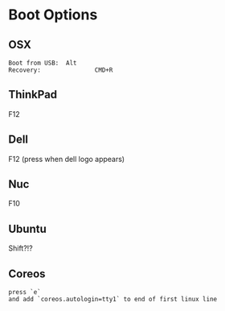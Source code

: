 # Boot Options

## OSX

	Boot from USB:	Alt
	Recovery:				CMD+R

## ThinkPad

F12

## Dell

F12 (press when dell logo appears)

## Nuc

F10

## Ubuntu

Shift?!?

## Coreos
	press `e`
	and add `coreos.autologin=tty1` to end of first linux line

